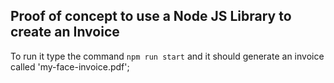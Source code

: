 ## Proof of concept to use a Node JS Library to create an Invoice

To run it type the command `npm run start` and it should generate an invoice called 'my-face-invoice.pdf';
